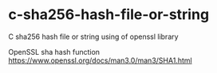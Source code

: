 # c-sha256-hash-file-or-string
C sha256 hash file or string using of openssl library

OpenSSL sha hash function 
<a href="https://www.openssl.org/docs/man3.0/man3/SHA1.html">
https://www.openssl.org/docs/man3.0/man3/SHA1.html
</a>
